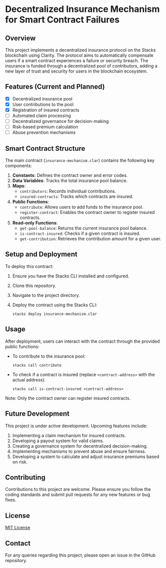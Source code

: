 # Decentralized Insurance Mechanism for Smart Contract Failures

## Overview

This project implements a decentralized insurance protocol on the Stacks blockchain using Clarity. The protocol aims to automatically compensate users if a smart contract experiences a failure or security breach. The insurance is funded through a decentralized pool of contributors, adding a new layer of trust and security for users in the blockchain ecosystem.

## Features (Current and Planned)

- [x] Decentralized insurance pool
- [x] User contributions to the pool
- [x] Registration of insured contracts
- [ ] Automated claim processing
- [ ] Decentralized governance for decision-making
- [ ] Risk-based premium calculation
- [ ] Abuse prevention mechanisms

## Smart Contract Structure

The main contract (`insurance-mechanism.clar`) contains the following key components:

1. **Constants**: Defines the contract owner and error codes.
2. **Data Variables**: Tracks the total insurance pool balance.
3. **Maps**: 
   - `contributors`: Records individual contributions.
   - `insured-contracts`: Tracks which contracts are insured.
4. **Public Functions**:
   - `contribute`: Allows users to add funds to the insurance pool.
   - `register-contract`: Enables the contract owner to register insured contracts.
5. **Read-only Functions**:
   - `get-pool-balance`: Returns the current insurance pool balance.
   - `is-contract-insured`: Checks if a given contract is insured.
   - `get-contribution`: Retrieves the contribution amount for a given user.

## Setup and Deployment

To deploy this contract:

1. Ensure you have the Stacks CLI installed and configured.
2. Clone this repository.
3. Navigate to the project directory.
4. Deploy the contract using the Stacks CLI:

   ```
   stacks deploy insurance-mechanism.clar
   ```

## Usage

After deployment, users can interact with the contract through the provided public functions:

- To contribute to the insurance pool:
  ```
  stacks call contribute
  ```

- To check if a contract is insured (replace `<contract-address>` with the actual address):
  ```
  stacks call is-contract-insured <contract-address>
  ```

Note: Only the contract owner can register insured contracts.

## Future Development

This project is under active development. Upcoming features include:

1. Implementing a claim mechanism for insured contracts.
2. Developing a payout system for valid claims.
3. Creating a governance system for decentralized decision-making.
4. Implementing mechanisms to prevent abuse and ensure fairness.
5. Developing a system to calculate and adjust insurance premiums based on risk.

## Contributing

Contributions to this project are welcome. Please ensure you follow the coding standards and submit pull requests for any new features or bug fixes.

## License

[MIT License](LICENSE)

## Contact

For any queries regarding this project, please open an issue in the GitHub repository.
